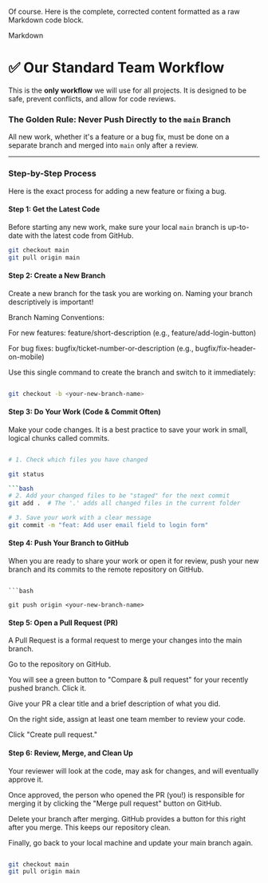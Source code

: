 Of course. Here is the complete, corrected content formatted as a raw Markdown code block.

Markdown

# ✅ Our Standard Team Workflow

This is the **only workflow** we will use for all projects. It is designed to be safe, prevent conflicts, and allow for code reviews.

### The Golden Rule: Never Push Directly to the `main` Branch

All new work, whether it's a feature or a bug fix, must be done on a separate branch and merged into `main` only after a review.

---

### Step-by-Step Process

Here is the exact process for adding a new feature or fixing a bug.

#### Step 1: Get the Latest Code

Before starting any new work, make sure your local `main` branch is up-to-date with the latest code from GitHub.

```bash
git checkout main
git pull origin main
```

#### Step 2: Create a New Branch

Create a new branch for the task you are working on. Naming your branch descriptively is important!

Branch Naming Conventions:

For new features: feature/short-description (e.g., feature/add-login-button)

For bug fixes: bugfix/ticket-number-or-description (e.g., bugfix/fix-header-on-mobile)

Use this single command to create the branch and switch to it immediately:

```bash

git checkout -b <your-new-branch-name>

```

#### Step 3: Do Your Work (Code & Commit Often)

Make your code changes. It is a best practice to save your work in small, logical chunks called commits.

````bash

# 1. Check which files you have changed

git status

```bash
# 2. Add your changed files to be "staged" for the next commit
git add .  # The '.' adds all changed files in the current folder

# 3. Save your work with a clear message
git commit -m "feat: Add user email field to login form"
````

#### Step 4: Push Your Branch to GitHub

When you are ready to share your work or open it for review, push your new branch and its commits to the remote repository on GitHub.

````

```bash

git push origin <your-new-branch-name>
````

#### Step 5: Open a Pull Request (PR)

A Pull Request is a formal request to merge your changes into the main branch.

Go to the repository on GitHub.

You will see a green button to "Compare & pull request" for your recently pushed branch. Click it.

Give your PR a clear title and a brief description of what you did.

On the right side, assign at least one team member to review your code.

Click "Create pull request."

#### Step 6: Review, Merge, and Clean Up

Your reviewer will look at the code, may ask for changes, and will eventually approve it.

Once approved, the person who opened the PR (you!) is responsible for merging it by clicking the "Merge pull request" button on GitHub.

Delete your branch after merging. GitHub provides a button for this right after you merge. This keeps our repository clean.

Finally, go back to your local machine and update your main branch again.

```bash

git checkout main
git pull origin main

```
